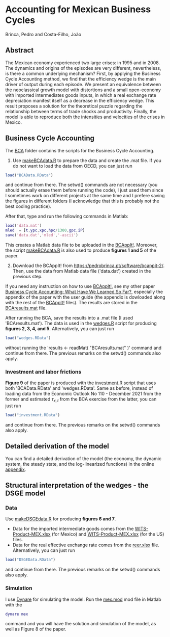 # Accounting for Mexican Business Cycles

Brinca, Pedro and Costa-Filho, João

 ## Abstract
 
The Mexican economy experienced two large crises: in 1995 and in 2008. The dynamics and origins of the episodes are very different, nevertheless, is there a common underlying mechanism? First, by applying the Business Cycle Accounting method, we find that the efficiency wedge is the main driver of output during each episode. We present an equivalence between the neoclassical growth model with distortions and a small open-economy with imported intermediates goods inputs, in which a real exchange rate depreciation manifest itself as a decrease in the efficiency wedge. This result proposes a solution for the theoretical puzzle regarding the relationship between terms of trade shocks and productivity. Finally, the model is able to reproduce both the intensities and velocities of the crises in Mexico.

## Business Cycle Accounting

The [BCA](BCA) folder contains the scripts for the Business Cycle Accounting.

1) Use [makeBCAdata.R](BCA/makeBCAdata.R) to prepare the data and create the .mat file. If you do not want to load the data from OECD, you can just run

``` R load
load("BCAData.RData")
```
and continue from there. The setwd() commands are not necessary (you should actually erase them before running the code), I just used them since I sometimes work on different projects at the same time and I prefere saving the figures in different folders (I acknowledge that this is probably not the best coding practice).

After that, type and run the following commands in Matlab:

``` matlab data
load('data.mat')
mled  = [t,ypc,xpc,hpc/1300,gpc,iP]
save('data.dat','mled','-ascii')
````
This creates a Matlab data file to be uploaded in the [BCAppIt!](https://pedrobrinca.pt/software/bcappit-2/). Moreover, the script [makeBCAdata.R](BCA/makeBCAdata.R) is also used to produce **figures 1 and 5** of the paper.

2) Download the BCAppIt! from https://pedrobrinca.pt/software/bcappit-2/. Then, use the data from  Matlab data file ('data.dat') created in the previous step. 

If you need any instruction on how to use [BCAppIt!](https://pedrobrinca.pt/software/bcappit-2/), see my other paper [Business Cycle Accounting: What Have We Learned So Far?](https://github.com/costafilhojoao/Research/tree/main/Business%20Cycle%20Accounting%3B%20What%20have%20we%20learned%20so%20far), especially the appendix of the paper with the user guide (the appendix is dowloaded along with the rest of the  [BCAppIt!](https://pedrobrinca.pt/software/bcappit-2/) files). The results are stored in the [BCAresults.mat](BCAresults.mat) file. 

After running the BCA, save the results into a .mat file (I used 'BCAresults.mat'). The data is used in the [wedges.R](BCA/wedges.R) script for producing **figures 2, 3, 4, and 5**. Alternatively, you can just run

``` R load2
load("wedges.RData")
```
without running the 'results <- readMat( "BCAresults.mat" )' command and continue from there. The previous remarks on the setwd() commands also apply.

### Investment and labor frictions

**Figure 9** of the paper is produced with the [investment.R](BCA/investment.R) script that uses both 'BCAData.RData' and 'wedges.RData'. Same as before, instead of loading data from the Economic Outlook No 110 - December 2021 from the former and estimated $\tau_{x,t}$ from the BCA exercise from the latter, you can just run

``` R load3
load("investment.RData")
```
and continue from there. The previous remarks on the setwd() commands also apply.

## Detailed derivation of the model

You can find a detailed derivation of the model (the economy, the dynamic system, the steady state, and the log-linearized functions) in the online [appendix](appendix.pdf).

## Structural interpretation of the wedges - the DSGE model

### Data

Use [makeDSGEdata.R](DSGE/makeDSGEdata.R) for producing **figures 6 and 7**.

* Data for the imported intermediate goods comes from the [WITS-Product-MEX.xlsx](DSGE/WITS-Product-MEX.xlsx) (for Mexico) and [WITS-Product-MEX.xlsx](DSGE/WITS-Product-USA.xlsx) (for the US) files.
* Data for the real effective exchange rate comes from the [reer.xlsx](DSGE/reer.xlsx.xlsx) file. Alternatively, you can just run

``` R load3
load("DSGEData.RData")
``` 
and continue from there. The previous remarks on the setwd() commands also apply.

### Simulation

I use [Dynare]([DSGE/WITS-Product-MEX.xlsx](https://www.dynare.org/)) for simulating the model. Run the [mex.mod](DSGE/mex.mod) mod file in Matlab with the

``` matlab dynare
dynare mex
```
command and you will have the solution and simulation of the model, as well as Figure 8 of the paper.
